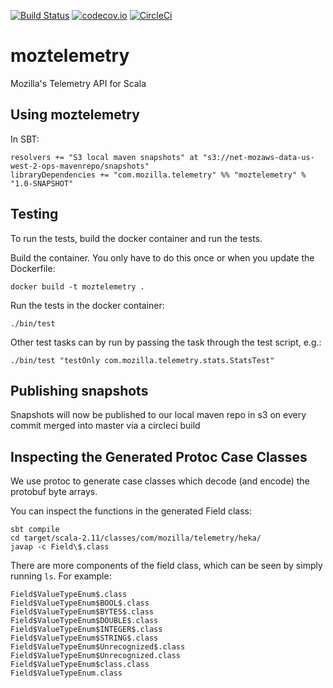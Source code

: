 [![Build Status](https://travis-ci.org/mozilla/moztelemetry.svg?branch=master)](https://travis-ci.org/mozilla/moztelemetry)
[![codecov.io](https://codecov.io/github/mozilla/moztelemetry/coverage.svg?branch=master)](https://codecov.io/github/mozilla/moztelemetry?branch=master)
[![CircleCi](https://circleci.com/gh/mozilla/moztelemetry.svg?style=shield&circle-token=3fff2168f7d8da61b47bd1481c4fcb984ec88ef5)](https://circleci.com/gh/mozilla/moztelemetry)

# moztelemetry

Mozilla's Telemetry API for Scala

## Using moztelemetry

In SBT:
```
resolvers += "S3 local maven snapshots" at "s3://net-mozaws-data-us-west-2-ops-mavenrepo/snapshots"
libraryDependencies += "com.mozilla.telemetry" %% "moztelemetry" % "1.0-SNAPSHOT"
```

## Testing

To run the tests, build the docker container and run the tests.

Build the container. You only have to do this once or when you update the Dockerfile:

```
docker build -t moztelemetry .
```

Run the tests in the docker container:

```
./bin/test
```

Other test tasks can by run by passing the task through the test script, e.g.:

```
./bin/test "testOnly com.mozilla.telemetry.stats.StatsTest"
```

## Publishing snapshots

Snapshots will now be published to our local maven repo in s3 on every commit merged into master via a circleci build

## Inspecting the Generated Protoc Case Classes

We use protoc to generate case classes which decode (and encode) the protobuf byte arrays.

You can inspect the functions in the generated Field class:
```
sbt compile
cd target/scala-2.11/classes/com/mozilla/telemetry/heka/
javap -c Field\$.class
```

There are more components of the field class, which can be seen by simply running `ls`. For example:
```
Field$ValueTypeEnum$.class
Field$ValueTypeEnum$BOOL$.class
Field$ValueTypeEnum$BYTES$.class
Field$ValueTypeEnum$DOUBLE$.class
Field$ValueTypeEnum$INTEGER$.class
Field$ValueTypeEnum$STRING$.class
Field$ValueTypeEnum$Unrecognized$.class
Field$ValueTypeEnum$Unrecognized.class
Field$ValueTypeEnum$class.class
Field$ValueTypeEnum.class
```
